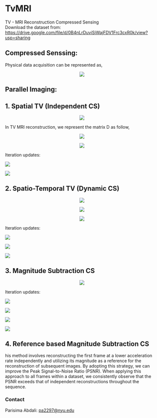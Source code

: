 # TvMRI
TV - MRI Reconstruction Compressed Sensing \
Download the dataset from: https://drive.google.com/file/d/0B4nLrDuviSiWajFDV1Frc3cxR0k/view?usp=sharing

## Compressed Senssing: 
Physical data acquisition can be represented as,
<p align="center">
  <img src="https://latex.codecogs.com/svg.latex?\color{white}y%20=%20Ax%20+%20n" />
</p>


## Parallel Imaging: 

## 1. Spatial TV (Independent CS)
<p align="center">
  <img src="https://latex.codecogs.com/svg.latex?\color{white}\min_{x}%20\quad%20\frac{1}{2}\left\|y-MFx\right\|_{2}^{2}+\lambda\left\|Dx\right\|_{1}" />
</p>

In TV MRI reconstruction, we represent the matrix D as follow,

<p align="center">
  <img src="https://latex.codecogs.com/svg.latex?\color{white}D%20=%20\begin{bmatrix}%20D_h\\%20D_v%20\end{bmatrix}%20\quad|%20\quad%20D_{hx}%20=%20\begin{bmatrix}%201\\%20-1%20\end{bmatrix}%20\ast%20x%20\quad|%20\quad%20D_{vx}%20=%20\begin{bmatrix}%201%20&%20-1%20\end{bmatrix}%20\ast%20x" />
</p>

<p align="center">
  <img src="https://latex.codecogs.com/svg.latex?\color{white}\min_{x}%20f(Dx)%20+%20g(x)" />
</p>

Iteration updates:
 <p >
  <img src="https://latex.codecogs.com/svg.latex?\color{white}x^{k+1}%20=%20\text{prox}_{\tau%20g}%20\left(x^k%20-%20\tau%20D^\top%20z^k\right)" />
</p>
<p >
  <img src="https://latex.codecogs.com/svg.latex?\color{white}z^{k+1}%20=%20\text{prox}_{\sigma%20f^*}%20\left(z^k%20+%20\sigma%20D(2x^{k+1}%20-%20x^k)\right)" />
</p>


## 2. Spatio-Temporal TV (Dynamic CS)

<p align="center">
  <img src="https://latex.codecogs.com/svg.latex?\color{white}\min_{x}%20\quad%20\frac{1}{2}\left\|y-MFSx\right\|_{2}^{2}+\lambda_s\left\|D_sx\right\|_{1}%20+%20\lambda_t\left\|D_tx\right\|_{1}" />
</p>

<p align="center">
  <img src="https://latex.codecogs.com/svg.latex?\color{white}(D_s%20x)_{ijk}%20=%20\begin{bmatrix}x_{ijk}%20-%20x_{(i-1)jk}%20\\%20x_{ijk}%20-%20x_{i(j-1)k}\end{bmatrix}" />
</p>

<p align="center">
  <img src="https://latex.codecogs.com/svg.latex?\color{white}(D_t%20x)_{ijk}%20=%20x_{ijk}%20-%20x_{ij(k-1)}" />
</p>

Iteration updates:
<p >
  <img src="https://latex.codecogs.com/svg.latex?\color{white}x^{k+1}%20=%20x^k%20-%20\tau%20(S^HF^H(MFSx^k%20-%20y)%20+%20D_s^\top%20z_s^k%20+%20D_t^\top%20z_t^k)" />

<p >
  <img src="https://latex.codecogs.com/svg.latex?\color{white}z_s^{k+1}%20=%20\mathcal{S}_{\lambda_s}%20\left(z_s^k%20+%20\sigma%20D_s%20(2x^{k+1}-x^{k})\right)" />
</p>
<p >
  <img src="https://latex.codecogs.com/svg.latex?\color{white}z_t^{k+1}%20=%20\mathcal{S}_{\lambda_t}%20\left(z_t^k%20+%20\sigma%20D_t%20(2x^{k+1}-x^{k})\right)" />
</p>

## 3. Magnitude Subtraction CS

<p align="center">
  <img src="https://latex.codecogs.com/svg.latex?\color{white}\min_{x_1%20,%20x_2}%20\quad%20\frac{1}{2}\left\|%20y_1%20-%20M_1%20FS_1x_1%20\right\|_{2}^{2}%20+%20\frac{1}{2}\left\|%20y_2%20-%20M_2%20FS_2x_2\right\|_{2}^{2}%20+%20\lambda%20TV\left(x_1\right)%20+%20\lambda%20TV\left(x_2\right)%20+%20\mu%20\left\|%20\left%20|x_2%20\right|%20-%20\left%20|x_1%20\right|\right\|_{1}" />
</p>

Iteration updates:
<p >
  <img src="https://latex.codecogs.com/svg.latex?\color{white}x_1^{n+1}%20=%20\mathcal{S}_{\tau%20\mu}%20\left(\left(x_1^n%20-%20\tau%20\left(S_1^HF^H(M_1FS_1x_1^n-y_1)+D^Tz_1^n\right)\right)-\left%20|x_2^n%20\right|%20\left(e^{i\phi_1}\right)\right)%20+%20\left%20|x_2^n%20\right|%20\left(e^{i\phi_1}\right)" />
</p>
<p >
  <img src="https://latex.codecogs.com/svg.latex?\color{white}x_2^{n+1}%20=%20\mathcal{S}_{\tau%20\mu}%20\left(\left(x_2^n%20-%20\tau%20\left(S_2^HF^H(M_2FS_2x_2^n-y_2)+D^Tz_2^n\right)\right)-\left%20|x_1^n%20\right|%20\left(e^{i\phi_2}\right)\right)%20+%20\left%20|x_1^n%20\right|%20\left(e^{i\phi_2}\right)" />
</p>

<p >
  <img src="https://latex.codecogs.com/svg.latex?\color{white}z_1^{n+1}%20=%20\text{clip}_\lambda%20\left(z_1^n%20+%20\sigma%20D\left(2x_1^{n+1}%20-%20x_1^n\right)\right)" />
</p>
<p >
  <img src="https://latex.codecogs.com/svg.latex?\color{white}z_2^{n+1}%20=%20\text{clip}_\lambda%20\left(z_2^n%20+%20\sigma%20D\left(2x_2^{n+1}%20-%20x_2^n\right)\right)" />
</p>


## 4. Reference based Magnitude Subtraction CS
his method involves reconstructing the first frame at a lower acceleration rate
independently and utilizing its magnitude as a reference for the reconstruction of subsequent images.
By adopting this strategy, we can improve the Peak Signal-to-Noise Ratio (PSNR). When applying
this approach to all frames within a dataset, we consistently observe that the PSNR exceeds that of
independent reconstructions throughout the sequence.

### Contact
Parisima Abdali: [pa2297@nyu.edu](mailto:pa2297@nyu.edu)
